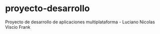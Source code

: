# proyecto-desarrollo
Proyecto de desarrollo de aplicaciones multiplataforma - Luciano Nicolas Viscio Frank

